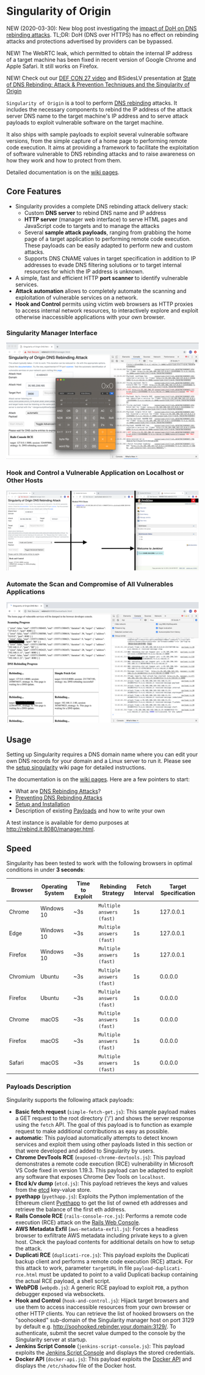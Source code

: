 # Singularity of Origin

NEW (2020-03-30): New blog post investigating the [impact of DoH on DNS rebinding attacks](https://research.nccgroup.com/2020/03/30/impact-of-dns-over-https-doh-on-dns-rebinding-attacks/). TL;DR: DoH (DNS over HTTPS) has no effect on rebinding attacks and protections advertised by providers can be bypassed.

NEW! The WebRTC leak, which permitted to obtain the internal IP address of a target machine has been fixed in recent version of Google Chrome and Apple Safari. It still works on Firefox.

NEW! Check out our [DEF CON 27 video](https://youtu.be/y9-0lICNjOQ) and BSidesLV presentation at [State of DNS Rebinding: Attack & Prevention Techniques and
the Singularity of Origin](https://bit.ly/Singularity_Defcon27)

`Singularity of Origin` is a tool to perform [DNS rebinding](https://en.wikipedia.org/wiki/DNS_rebinding) attacks.
It includes the necessary components to rebind the IP address of the attack server DNS name to the target machine's IP address and to serve attack payloads to exploit vulnerable software on the target machine. 

It also ships with sample payloads to exploit several vulnerable software versions, from the simple capture of a home page to performing remote code execution. It aims at providing a framework to facilitate the exploitation of software vulnerable to DNS rebinding attacks and to raise awareness on how they work and how to protect from them.

Detailed documentation is on the [wiki pages](https://github.com/nccgroup/singularity/wiki).

## Core Features

- Singularity provides a complete DNS rebinding attack delivery stack:
  - Custom **DNS server** to rebind DNS name and IP address
  - **HTTP server** (manager web interface) to serve HTML pages and JavaScript code to targets and to manage the attacks
  - Several **sample attack payloads**, ranging from grabbing the home page of a target application to performing remote code execution. These payloads can be easily adapted to perform new and custom attacks.
  - Supports DNS CNAME values in target specification in addition to IP addresses to evade DNS filtering solutions or to target internal resources for which the IP address is unknown.
- A simple, fast and efficient HTTP **port scanner** to identify vulnerable services.
- **Attack automation** allows to completely automate the scanning and exploitation of vulnerable services on a network.
- **Hook and Control** permits using victim web browsers as HTTP proxies to access internal network resources, to interactively explore and exploit otherwise inaccessible applications with your own browser.


### Singularity Manager Interface
![Singularity Manager Interface](./screenshots/rails-rce-auto.png)

### Hook and Control a Vulnerable Application on Localhost or Other Hosts
![Fetch an application home page](./screenshots/hookandcontrol.png)

### Automate the Scan and Compromise of All Vulnerables Applications
![Fetch an application home page](./screenshots/autoattack.png)


## Usage

Setting up Singularity requires a DNS domain name where you can edit your own
DNS records for your domain and a Linux server to run it.
Please see the [setup singularity](https://github.com/nccgroup/singularity/wiki/Setup-and-Installation) wiki page for detailed instructions.

The documentation is on the [wiki pages](https://github.com/nccgroup/singularity/wiki).
Here are a few pointers to start:

- What are [DNS Rebinding Attacks](https://github.com/nccgroup/singularity/wiki/How-Do-DNS-Rebinding-Attacks-Work%3F)?
- [Preventing DNS Rebinding Attacks](https://github.com/nccgroup/singularity/wiki/Preventing-DNS-Rebinding-Attacks)
- [Setup and Installation](https://github.com/nccgroup/singularity/wiki/Setup-and-Installation)
- Description of existing [Payloads](https://github.com/nccgroup/singularity/wiki/Payloads) and how to write your own

A test instance is available for demo purposes at http://rebind.it:8080/manager.html.


## Speed

Singularity has been tested to work with the following browsers in optimal conditions in under **3 seconds**:

| Browser  | Operating System | Time to Exploit | Rebinding Strategy | Fetch Interval | Target Specification |
| --- | --- | --- | --- | ---| ---| 
| Chrome  | Windows 10 | ~3s | `Multiple answers (fast)` | 1s | 127.0.0.1 |
| Edge | Windows 10 |  ~3s | `Multiple answers (fast)` | 1s |127.0.0.1 |
| Firefox | Windows 10 | ~3s | `Multiple answers (fast)` | 1s | 127.0.0.1 |
| Chromium | Ubuntu | ~3s | `Multiple answers (fast)` | 1s | 0.0.0.0 |
| Firefox | Ubuntu | ~3s | `Multiple answers (fast)` | 1s | 0.0.0.0 |
| Chrome | macOS | ~3s | `Multiple answers (fast)` | 1s |0.0.0.0 |
| Firefox | macOS |  ~3s | `Multiple answers (fast)` | 1s |0.0.0.0 |
| Safari | macOS |  ~3s | `Multiple answers (fast)` | 1s |0.0.0.0 |


### Payloads Description
Singularity supports the following attack payloads:

* **Basic fetch request** (`simple-fetch-get.js`): This sample payload
  makes a GET request to the root directory ('/') and shows the server response
  using the `fetch` API.
  The goal of this payload is to function as example request to make additional
  contributions as easy as possible.
* **automatic**: This payload automatically attempts to detect known services and exploit them using other payloads listed in this section or that were developed and added to Singularity by users.
* **Chrome DevTools RCE** (`exposed-chrome-devtools.js`): This payload
  demonstrates a remote code execution (RCE) vulnerability in Microsoft VS Code fixed in version 1.19.3.
  This payload can be adapted to exploit any software that exposes Chrome Dev Tools on `localhost`.
* **Etcd k/v dump** (`etcd.js`): This payload retrieves the keys and values from
  the [etcd](https://github.com/coreos/etcd) key-value store.
* **pyethapp** (`pyethapp.js`): Exploits the Python implementation of the 
  Ethereum client [Pyethapp](https://github.com/ethereum/pyethapp) to get the
  list of owned eth addresses and retrieve the balance of the first eth address.
* **Rails Console RCE** (`rails-console-rce.js`): Performs a remote code
  execution (RCE) attack on the [Rails Web Console](https://github.com/rails/web-console).
* **AWS Metadata Exfil** (`aws-metadata-exfil.js`): Forces a headless browser to exfiltrate AWS metadata 
  including private keys to a given host. Check the payload contents for additional details on how to setup 
  the attack.
* **Duplicati RCE** (`duplicati-rce.js`): This payload exploits the
  Duplicati backup client and performs a remote code execution (RCE) attack.
  For this attack to work, parameter `targetURL` in file `payload-duplicati-rce.html` must be updated to 
  point to a valid Duplicati backup containing the actual RCE payload, 
  a shell script.
* **WebPDB** (`webpdb.js`): A generic RCE payload to exploit `PDB`, 
  a python debugger exposed via websockets.
* **Hook and Control** (`hook-and-control.js`): Hijack target browsers and use them to access inaccessible resources from your own browser or other HTTP clients. You can retrieve the list of hooked browsers on the "soohooked" sub-domain of the Singularity manager host on port 3129 by default e.g. http://soohooked.rebinder.your.domain:3129/. To authenticate, submit the secret value dumped to the console by the Singularity server at startup.
* **Jenkins Script Console** (`jenkins-script-console.js`): This payload exploits the
  [Jenkins Script Console](https://wiki.jenkins.io/display/JENKINS/Jenkins+Script+Console)
  and displays the stored credentials.
* **Docker API** (`docker-api.js`): This payload exploits the
  [Docker API](https://docs.docker.com/engine/api/latest/)
  and displays the `/etc/shadow` file of the Docker host.




